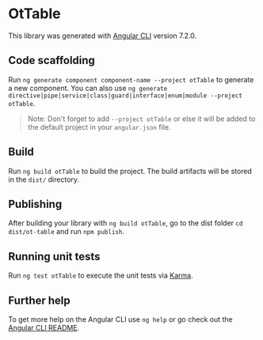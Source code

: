 # OtTable

This library was generated with [Angular CLI](https://github.com/angular/angular-cli) version 7.2.0.

## Code scaffolding

Run `ng generate component component-name --project otTable` to generate a new component. You can also use `ng generate directive|pipe|service|class|guard|interface|enum|module --project otTable`.
> Note: Don't forget to add `--project otTable` or else it will be added to the default project in your `angular.json` file. 

## Build

Run `ng build otTable` to build the project. The build artifacts will be stored in the `dist/` directory.

## Publishing

After building your library with `ng build otTable`, go to the dist folder `cd dist/ot-table` and run `npm publish`.

## Running unit tests

Run `ng test otTable` to execute the unit tests via [Karma](https://karma-runner.github.io).

## Further help

To get more help on the Angular CLI use `ng help` or go check out the [Angular CLI README](https://github.com/angular/angular-cli/blob/master/README.md).
